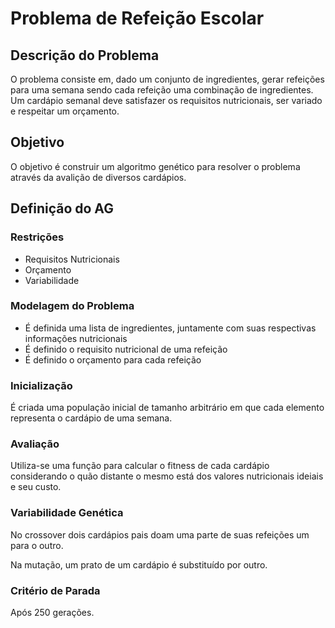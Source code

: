 # Problema de Refeição Escolar

## Descrição do Problema

O problema consiste em, dado um conjunto de ingredientes, gerar refeições para uma semana sendo cada refeição uma combinação de ingredientes. Um cardápio semanal deve satisfazer os requisitos nutricionais, ser variado e respeitar um orçamento.

## Objetivo

O objetivo é construir um algoritmo genético para resolver o problema através da avalição de diversos cardápios.

## Definição do AG

### Restrições

- Requisitos Nutricionais
- Orçamento
- Variabilidade

### Modelagem do Problema

- É definida uma lista de ingredientes, juntamente com suas respectivas informações nutricionais
- É definido o requisito nutricional de uma refeição
- É definido o orçamento para cada refeição

### Inicialização

É criada uma população inicial de tamanho arbitrário em que cada elemento representa o cardápio de uma semana.

### Avaliação

Utiliza-se uma função para calcular o fitness de cada cardápio considerando o quão distante o mesmo está dos valores nutricionais ideiais e seu custo.

### Variabilidade Genética

No crossover dois cardápios pais doam uma parte de suas refeições um para o outro.

Na mutação, um prato de um cardápio é substituído por outro.

### Critério de Parada

Após 250 gerações.